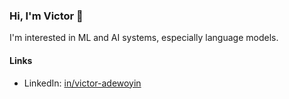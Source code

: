 ### Hi, I'm Victor 👋
I'm interested in ML and AI systems, especially language models.

#### Links
- LinkedIn: [in/victor-adewoyin](https://www.linkedin.com/in/victor-adewoyin/)
